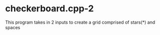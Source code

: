 # checkerboard.cpp-2
This program takes in 2 inputs to create a grid comprised of stars(*) and spaces
